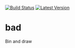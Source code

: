 [![Build Status](https://travis-ci.org/wiso/bad.png?branch=master)](https://travis-ci.org/wiso/bad)
[![Latest Version](https://pypip.in/v/bad/badge.png)](https://pypi.python.org/pypi/bad/)

bad
===

Bin and draw
